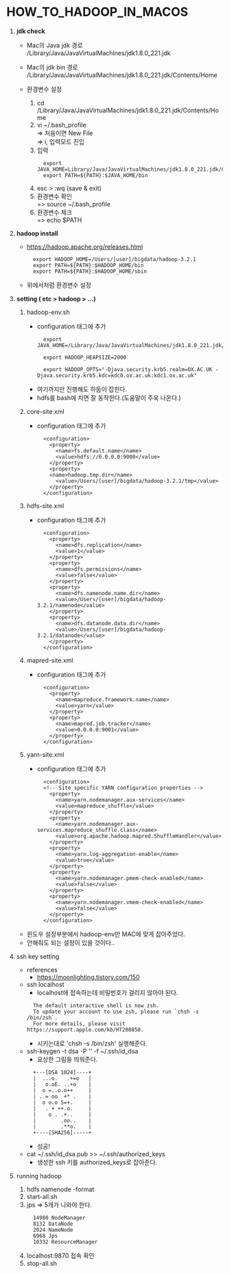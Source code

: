 # HOW_TO_HADOOP_IN_MACOS

1. **jdk check**
    - Mac의 Java jdk 경로  
      /Library/Java/JavaVirtualMachines/jdk1.8.0_221.jdk  
    - Mac의 jdk bin 경로  
      /Library/Java/JavaVirtualMachines/jdk1.8.0_221.jdk/Contents/Home  

    - 환경변수 설정
        1. cd /Library/Java/JavaVirtualMachines/jdk1.8.0_221.jdk/Contents/Home
        1. vi ~/.bash_profile  
          => 처음이면 New File  
          => i, 입력모드 진입
        1. 입력  
            ~~~
              export JAVA_HOME=Library/Java/JavaVirtualMachines/jdk1.8.0_221.jdk/Contents/Home
              export PATH=${PATH}:$JAVA_HOME/bin
            ~~~
        1. esc > :wq (save & exit)
        1. 환경변수 확인  
          => source ~/.bash_profile
        1. 환경변수 체크  
          => echo $PATH

1. **hadoop install**
    - <a> https://hadoop.apache.org/releases.html</a>  
        ~~~
          export HADOOP_HOME=/Users/[user]/bigdata/hadoop-3.2.1
          export PATH=${PATH}:$HADOOP_HOME/bin
          export PATH=${PATH}:$HADOOP_HOME/sbin  
        ~~~
    - 위에서처럼 환경변수 설정

1. **setting ( etc > hadoop > ...)**

    1. hadoop-env.sh  
        - configuration 태그에 추가
            ~~~
              export JAVA_HOME=/Library/Java/JavaVirtualMachines/jdk1.8.0_221.jdk/Contents/Home

              export HADOOP_HEAPSIZE=2000

              export HADOOP_OPTS="-Djava.security.krb5.realm=OX.AC.UK -Djava.security.krb5.kdc=kdc0.ox.ac.uk:kdc1.ox.ac.uk"
            ~~~
        - 여기까지만 진행해도 하둡이 잡힌다.
        - hdfs를 bash에 치면 잘 동작한다.(도움말이 주욱 나온다.)
          
    1. core-site.xml  
        - configuration 태그에 추가
            ~~~
              <configuration> 
                <property>
                  <name>fs.default.name</name>
                  <value>hdfs://0.0.0.0:9000</value>
                </property>
                <property>
                <name>hadoop.tmp.dir</name>
                  <value>/Users/[user]/bigdata/hadoop-3.2.1/tmp</value>
                </property>
              </configuration>
            ~~~
            
    1. hdfs-site.xml  
        - configuration 태그에 추가
            ~~~
              <configuration>
                <property>
                  <name>dfs.replication</name>
                  <value>1</value>
                </property>
                <property>
                  <name>dfs.permissions</name>
                  <value>false</value>
                </property>
                <property>
                  <name>dfs.namenode.name.dir</name>
                  <value>/Users/[user]/bigdata/hadoop-3.2.1/namenode</value>
                </property>
                <property>
                  <name>dfs.datanode.data.dir</name>
                  <value>/Users/[user]/bigdata/hadoop-3.2.1/datanode</value>
                </property>
              </configuration>
            ~~~
            
    1. mapred-site.xml  
        - configuration 태그에 추가
            ~~~
              <configuration>
                <property>
                  <name>mapreduce.framework.name</name>
                  <value>yarn</value>
                </property>
                <property>
                  <name>mapred.job.tracker</name>
                  <value>0.0.0.0:9001</value>
                </property>
              </configuration>
            ~~~
            
    1. yarn-site.xml  
        - configuration 태그에 추가
            ~~~
              <configuration>
              <!-- Site specific YARN configuration properties -->
                <property>
                  <name>yarn.nodemanager.aux-services</name>
                  <value>mapreduce_shuffle</value>
                </property>
                <property>
                  <name>yarn.nodemanager.aux-services.mapreduce_shuffle.class</name>
                  <value>org.apache.hadoop.mapred.ShuffleHandler</value>
                </property>
                <property>
                  <name>yarn.log-aggregation-enable</name>
                  <value>true</value>
                </property>
                <property>
                  <name>yarn.nodemanager.pmem-check-enabled</name>
                  <value>false</value>
                </property>
                <property>
                  <name>yarn.nodemanager.vmem-check-enabled</name>
                  <value>false</value>
                </property>
              </configuration>
            ~~~
    - 윈도우 설정부분에서 hadoop-env만 MAC에 맞게 잡아주었다.
    - 안해줘도 되는 설정이 있을 것이다..
1. ssh key setting
    - references
        - <a>https://moonlighting.tistory.com/150</a>
    - ssh localhost
        - localhost에 접속하는데 비밀번호가 걸리지 않아야 된다.
        ~~~
          The default interactive shell is now zsh.
          To update your account to use zsh, please run `chsh -s /bin/zsh`.
          For more details, please visit https://support.apple.com/kb/HT208050.
        ~~~
        - 시키는대로 'chsh -s /bin/zsh' 실행해준다. 
    - ssh-keygen -t dsa -P '' -f ~/.ssh/id_dsa
        - 요상한 그림을 띄워준다.
        ~~~
          +---[DSA 1024]----+
          |  ...o.   .+=o   |
          |   o.oE. ..+o    |
          |  o =..o.o++     |
          | . = oo  +* .    |
          |  o o.o S=+.     |
          |   . + ++.o.     |
          |    o . .+..     |
          |        .oo..    |
          |        .**o.    |
          +----[SHA256]-----+
        ~~~
        - 성공!
    - cat ~/.ssh/id_dsa.pub >> ~/.ssh/authorized_keys
        - 생성한 ssh 키를 authorized_keys로 잡아준다.
    
    
1. running hadoop
    1. hdfs namenode -format
    1. start-all.sh
    1. jps => 5개가 나와야 한다.
        ~~~
          14980 NodeManager
          8132 DataNode
          2024 NameNode
          6968 Jps
          10332 ResourceManager
        ~~~
    1. localhost:9870 접속 확인
    1. stop-all.sh
